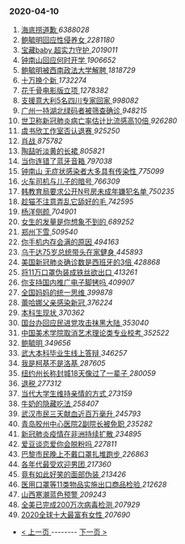 ### 2020-04-10 
1. [ 海底捞道歉 ](https://s.weibo.com/weibo?q=%E6%B5%B7%E5%BA%95%E6%8D%9E%E9%81%93%E6%AD%89&Refer=top) *6388028*
1. [ 鲍毓明回应性侵养女 ](https://s.weibo.com/weibo?q=%23%E9%B2%8D%E6%AF%93%E6%98%8E%E5%9B%9E%E5%BA%94%E6%80%A7%E4%BE%B5%E5%85%BB%E5%A5%B3%23&Refer=top) *2281180*
1. [ 宝藏baby 超实力守护 ](https://s.weibo.com/weibo?q=%23%E5%AE%9D%E8%97%8Fbaby%20%E8%B6%85%E5%AE%9E%E5%8A%9B%E5%AE%88%E6%8A%A4%23&topic_ad=1&Refer=top) *2019011*
1. [ 钟南山回应何时开学 ](https://s.weibo.com/weibo?q=%23%E9%92%9F%E5%8D%97%E5%B1%B1%E5%9B%9E%E5%BA%94%E4%BD%95%E6%97%B6%E5%BC%80%E5%AD%A6%23&Refer=top) *1906652*
1. [ 鲍毓明被西南政法大学解聘 ](https://s.weibo.com/weibo?q=%23%E9%B2%8D%E6%AF%93%E6%98%8E%E8%A2%AB%E8%A5%BF%E5%8D%97%E6%94%BF%E6%B3%95%E5%A4%A7%E5%AD%A6%E8%A7%A3%E8%81%98%23&Refer=top) *1818729*
1. [ 十万换个新 ](https://s.weibo.com/weibo?q=%23%E5%8D%81%E4%B8%87%E6%8D%A2%E4%B8%AA%E6%96%B0%23&topic_ad=1&Refer=top) *1732274*
1. [ 花千骨电影版立项 ](https://s.weibo.com/weibo?q=%23%E8%8A%B1%E5%8D%83%E9%AA%A8%E7%94%B5%E5%BD%B1%E7%89%88%E7%AB%8B%E9%A1%B9%23&Refer=top) *1278382*
1. [ 支援意大利5名四川专家回家 ](https://s.weibo.com/weibo?q=%23%E6%94%AF%E6%8F%B4%E6%84%8F%E5%A4%A7%E5%88%A95%E5%90%8D%E5%9B%9B%E5%B7%9D%E4%B8%93%E5%AE%B6%E5%9B%9E%E5%AE%B6%23&Refer=top) *998082*
1. [ 广州一持湖北绿码者被筛查确诊 ](https://s.weibo.com/weibo?q=%23%E5%B9%BF%E5%B7%9E%E4%B8%80%E6%8C%81%E6%B9%96%E5%8C%97%E7%BB%BF%E7%A0%81%E8%80%85%E8%A2%AB%E7%AD%9B%E6%9F%A5%E7%A1%AE%E8%AF%8A%23&Refer=top) *948215*
1. [ 世卫称新冠肺炎病亡率估计比流感高10倍 ](https://s.weibo.com/weibo?q=%23%E4%B8%96%E5%8D%AB%E7%A7%B0%E6%96%B0%E5%86%A0%E8%82%BA%E7%82%8E%E7%97%85%E4%BA%A1%E7%8E%87%E4%BC%B0%E8%AE%A1%E6%AF%94%E6%B5%81%E6%84%9F%E9%AB%9810%E5%80%8D%23&Refer=top) *926280*
1. [ 虞书欣工作室否认退赛 ](https://s.weibo.com/weibo?q=%23%E8%99%9E%E4%B9%A6%E6%AC%A3%E5%B7%A5%E4%BD%9C%E5%AE%A4%E5%90%A6%E8%AE%A4%E9%80%80%E8%B5%9B%23&Refer=top) *925250*
1. [ 肖战 ](https://s.weibo.com/weibo?q=%E8%82%96%E6%88%98&Refer=top) *875782*
1. [ 陶喆听淡黄的长裙 ](https://s.weibo.com/weibo?q=%23%E9%99%B6%E5%96%86%E5%90%AC%E6%B7%A1%E9%BB%84%E7%9A%84%E9%95%BF%E8%A3%99%23&Refer=top) *805821*
1. [ 当你连错了蓝牙音箱 ](https://s.weibo.com/weibo?q=%23%E5%BD%93%E4%BD%A0%E8%BF%9E%E9%94%99%E4%BA%86%E8%93%9D%E7%89%99%E9%9F%B3%E7%AE%B1%23&Refer=top) *797038*
1. [ 钟南山 无症状感染者大多具有传染性 ](https://s.weibo.com/weibo?q=%E9%92%9F%E5%8D%97%E5%B1%B1%20%E6%97%A0%E7%97%87%E7%8A%B6%E6%84%9F%E6%9F%93%E8%80%85%E5%A4%A7%E5%A4%9A%E5%85%B7%E6%9C%89%E4%BC%A0%E6%9F%93%E6%80%A7&Refer=top) *775099*
1. [ 火车司机与儿子的暗号 ](https://s.weibo.com/weibo?q=%E7%81%AB%E8%BD%A6%E5%8F%B8%E6%9C%BA%E4%B8%8E%E5%84%BF%E5%AD%90%E7%9A%84%E6%9A%97%E5%8F%B7&Refer=top) *766309*
1. [ 韩教育局要求公开N号房未成年嫌犯名单 ](https://s.weibo.com/weibo?q=%E9%9F%A9%E6%95%99%E8%82%B2%E5%B1%80%E8%A6%81%E6%B1%82%E5%85%AC%E5%BC%80N%E5%8F%B7%E6%88%BF%E6%9C%AA%E6%88%90%E5%B9%B4%E5%AB%8C%E7%8A%AF%E5%90%8D%E5%8D%95&Refer=top) *750235*
1. [ 趁猫不注意弄乱它舔好的毛 ](https://s.weibo.com/weibo?q=%23%E8%B6%81%E7%8C%AB%E4%B8%8D%E6%B3%A8%E6%84%8F%E5%BC%84%E4%B9%B1%E5%AE%83%E8%88%94%E5%A5%BD%E7%9A%84%E6%AF%9B%23&Refer=top) *742595*
1. [ 杨洋侧颜 ](https://s.weibo.com/weibo?q=%23%E6%9D%A8%E6%B4%8B%E4%BE%A7%E9%A2%9C%23&Refer=top) *704901*
1. [ 女生的发量是你想象不到的 ](https://s.weibo.com/weibo?q=%23%E5%A5%B3%E7%94%9F%E7%9A%84%E5%8F%91%E9%87%8F%E6%98%AF%E4%BD%A0%E6%83%B3%E8%B1%A1%E4%B8%8D%E5%88%B0%E7%9A%84%23&Refer=top) *689252*
1. [ 郑州下雪 ](https://s.weibo.com/weibo?q=%E9%83%91%E5%B7%9E%E4%B8%8B%E9%9B%AA&Refer=top) *509540*
1. [ 你手机内存会满的原因 ](https://s.weibo.com/weibo?q=%23%E4%BD%A0%E6%89%8B%E6%9C%BA%E5%86%85%E5%AD%98%E4%BC%9A%E6%BB%A1%E7%9A%84%E5%8E%9F%E5%9B%A0%23&Refer=top) *494163*
1. [ 乌干达75岁总统带头在家健身 ](https://s.weibo.com/weibo?q=%23%E4%B9%8C%E5%B9%B2%E8%BE%BE75%E5%B2%81%E6%80%BB%E7%BB%9F%E5%B8%A6%E5%A4%B4%E5%9C%A8%E5%AE%B6%E5%81%A5%E8%BA%AB%23&Refer=top) *445893*
1. [ 美国新冠肺炎确诊数是西班牙的3倍 ](https://s.weibo.com/weibo?q=%23%E7%BE%8E%E5%9B%BD%E6%96%B0%E5%86%A0%E8%82%BA%E7%82%8E%E7%A1%AE%E8%AF%8A%E6%95%B0%E6%98%AF%E8%A5%BF%E7%8F%AD%E7%89%99%E7%9A%843%E5%80%8D%23&Refer=top) *428868*
1. [ 将11万口罩伪装成铁丝欲出口 ](https://s.weibo.com/weibo?q=%E5%B0%8611%E4%B8%87%E5%8F%A3%E7%BD%A9%E4%BC%AA%E8%A3%85%E6%88%90%E9%93%81%E4%B8%9D%E6%AC%B2%E5%87%BA%E5%8F%A3&Refer=top) *413261*
1. [ 你支持国内推广电子脚铐吗 ](https://s.weibo.com/weibo?q=%23%E4%BD%A0%E6%94%AF%E6%8C%81%E5%9B%BD%E5%86%85%E6%8E%A8%E5%B9%BF%E7%94%B5%E5%AD%90%E8%84%9A%E9%93%90%E5%90%97%23&Refer=top) *409907*
1. [ 全国妈妈的统一思维 ](https://s.weibo.com/weibo?q=%23%E5%85%A8%E5%9B%BD%E5%A6%88%E5%A6%88%E7%9A%84%E7%BB%9F%E4%B8%80%E6%80%9D%E7%BB%B4%23&Refer=top) *399878*
1. [ 蕾哈娜父亲感染新冠 ](https://s.weibo.com/weibo?q=%23%E8%95%BE%E5%93%88%E5%A8%9C%E7%88%B6%E4%BA%B2%E6%84%9F%E6%9F%93%E6%96%B0%E5%86%A0%23&Refer=top) *376224*
1. [ 本科生现状 ](https://s.weibo.com/weibo?q=%23%E6%9C%AC%E7%A7%91%E7%94%9F%E7%8E%B0%E7%8A%B6%23&Refer=top) *370362*
1. [ 国台办回应民进党攻击抹黑大陆 ](https://s.weibo.com/weibo?q=%E5%9B%BD%E5%8F%B0%E5%8A%9E%E5%9B%9E%E5%BA%94%E6%B0%91%E8%BF%9B%E5%85%9A%E6%94%BB%E5%87%BB%E6%8A%B9%E9%BB%91%E5%A4%A7%E9%99%86&Refer=top) *353040*
1. [ 中国美术学院取消艺术理论类专业校考 ](https://s.weibo.com/weibo?q=%E4%B8%AD%E5%9B%BD%E7%BE%8E%E6%9C%AF%E5%AD%A6%E9%99%A2%E5%8F%96%E6%B6%88%E8%89%BA%E6%9C%AF%E7%90%86%E8%AE%BA%E7%B1%BB%E4%B8%93%E4%B8%9A%E6%A0%A1%E8%80%83&Refer=top) *352522*
1. [ 鲍毓明 ](https://s.weibo.com/weibo?q=%23%E9%B2%8D%E6%AF%93%E6%98%8E%23&Refer=top) *349656*
1. [ 武大本科毕业生线上答辩 ](https://s.weibo.com/weibo?q=%E6%AD%A6%E5%A4%A7%E6%9C%AC%E7%A7%91%E6%AF%95%E4%B8%9A%E7%94%9F%E7%BA%BF%E4%B8%8A%E7%AD%94%E8%BE%A9&Refer=top) *346257*
1. [ 我是柯基不是洛基 ](https://s.weibo.com/weibo?q=%23%E6%88%91%E6%98%AF%E6%9F%AF%E5%9F%BA%E4%B8%8D%E6%98%AF%E6%B4%9B%E5%9F%BA%23&Refer=top) *287605*
1. [ 纽约州长称封城18天像过了一辈子 ](https://s.weibo.com/weibo?q=%23%E7%BA%BD%E7%BA%A6%E5%B7%9E%E9%95%BF%E7%A7%B0%E5%B0%81%E5%9F%8E18%E5%A4%A9%E5%83%8F%E8%BF%87%E4%BA%86%E4%B8%80%E8%BE%88%E5%AD%90%23&Refer=top) *280059*
1. [ 退税 ](https://s.weibo.com/weibo?q=%23%E9%80%80%E7%A8%8E%23&Refer=top) *277312*
1. [ 当代大学生维持亲情的方式 ](https://s.weibo.com/weibo?q=%23%E5%BD%93%E4%BB%A3%E5%A4%A7%E5%AD%A6%E7%94%9F%E7%BB%B4%E6%8C%81%E4%BA%B2%E6%83%85%E7%9A%84%E6%96%B9%E5%BC%8F%23&Refer=top) *273159*
1. [ 牛奶的隐藏吃法 ](https://s.weibo.com/weibo?q=%23%E7%89%9B%E5%A5%B6%E7%9A%84%E9%9A%90%E8%97%8F%E5%90%83%E6%B3%95%23&Refer=top) *258407*
1. [ 武汉市民三天献血近百万毫升 ](https://s.weibo.com/weibo?q=%E6%AD%A6%E6%B1%89%E5%B8%82%E6%B0%91%E4%B8%89%E5%A4%A9%E7%8C%AE%E8%A1%80%E8%BF%91%E7%99%BE%E4%B8%87%E6%AF%AB%E5%8D%87&Refer=top) *245793*
1. [ 青岛胶州中心医院2副院长被免职 ](https://s.weibo.com/weibo?q=%23%E9%9D%92%E5%B2%9B%E8%83%B6%E5%B7%9E%E4%B8%AD%E5%BF%83%E5%8C%BB%E9%99%A22%E5%89%AF%E9%99%A2%E9%95%BF%E8%A2%AB%E5%85%8D%E8%81%8C%23&Refer=top) *235282*
1. [ 新冠肺炎疫情在非洲持续扩散 ](https://s.weibo.com/weibo?q=%E6%96%B0%E5%86%A0%E8%82%BA%E7%82%8E%E7%96%AB%E6%83%85%E5%9C%A8%E9%9D%9E%E6%B4%B2%E6%8C%81%E7%BB%AD%E6%89%A9%E6%95%A3&Refer=top) *234895*
1. [ 爱豆谈恋爱你会脱粉吗 ](https://s.weibo.com/weibo?q=%23%E7%88%B1%E8%B1%86%E8%B0%88%E6%81%8B%E7%88%B1%E4%BD%A0%E4%BC%9A%E8%84%B1%E7%B2%89%E5%90%97%23&Refer=top) *227811*
1. [ 巴黎市民晚上不戴口罩扎堆跑步 ](https://s.weibo.com/weibo?q=%23%E5%B7%B4%E9%BB%8E%E5%B8%82%E6%B0%91%E6%99%9A%E4%B8%8A%E4%B8%8D%E6%88%B4%E5%8F%A3%E7%BD%A9%E6%89%8E%E5%A0%86%E8%B7%91%E6%AD%A5%23&Refer=top) *226863*
1. [ 各年代最受欢迎男团 ](https://s.weibo.com/weibo?q=%E5%90%84%E5%B9%B4%E4%BB%A3%E6%9C%80%E5%8F%97%E6%AC%A2%E8%BF%8E%E7%94%B7%E5%9B%A2&Refer=top) *217360*
1. [ 竟有如此好笑的面部伪装 ](https://s.weibo.com/weibo?q=%E7%AB%9F%E6%9C%89%E5%A6%82%E6%AD%A4%E5%A5%BD%E7%AC%91%E7%9A%84%E9%9D%A2%E9%83%A8%E4%BC%AA%E8%A3%85&Refer=top) *213426*
1. [ 医用口罩等11类物品实施出口商品检验 ](https://s.weibo.com/weibo?q=%23%E5%8C%BB%E7%94%A8%E5%8F%A3%E7%BD%A9%E7%AD%8911%E7%B1%BB%E7%89%A9%E5%93%81%E5%AE%9E%E6%96%BD%E5%87%BA%E5%8F%A3%E5%95%86%E5%93%81%E6%A3%80%E9%AA%8C%23&Refer=top) *212628*
1. [ 山西寒潮蓝色预警 ](https://s.weibo.com/weibo?q=%23%E5%B1%B1%E8%A5%BF%E5%AF%92%E6%BD%AE%E8%93%9D%E8%89%B2%E9%A2%84%E8%AD%A6%23&Refer=top) *209243*
1. [ 全美已完成200万次病毒检测 ](https://s.weibo.com/weibo?q=%E5%85%A8%E7%BE%8E%E5%B7%B2%E5%AE%8C%E6%88%90200%E4%B8%87%E6%AC%A1%E7%97%85%E6%AF%92%E6%A3%80%E6%B5%8B&Refer=top) *207929*
1. [ 2020全球十大最富有女性 ](https://s.weibo.com/weibo?q=%232020%E5%85%A8%E7%90%83%E5%8D%81%E5%A4%A7%E6%9C%80%E5%AF%8C%E6%9C%89%E5%A5%B3%E6%80%A7%23&Refer=top) *207690* 

- [ < 上一页 ](https://github.com/able8/weibo-hot-record/blob/master/2020-04-09.md) -------- [ 下一页 > ](https://github.com/able8/weibo-hot-record/blob/master/2020-04-11.md)